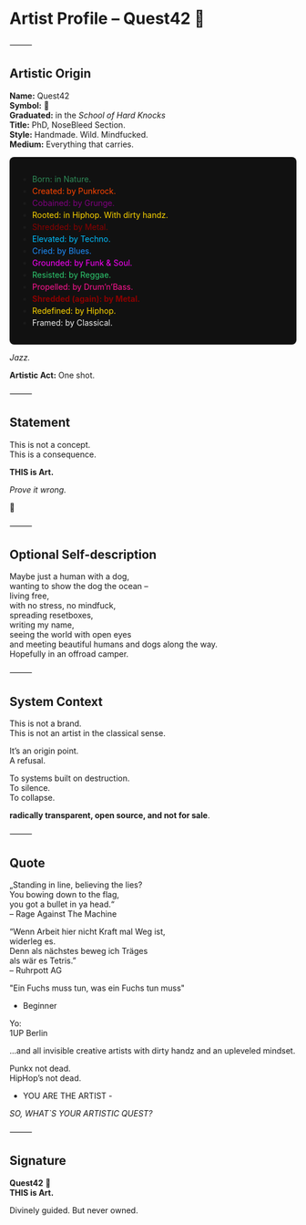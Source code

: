 # Artist Profile – Quest42 🍄

⸻
## Artistic Origin

**Name:** Quest42  
**Symbol:** 🍄  
**Graduated:** in the *School of Hard Knocks*  
**Title:** PhD, NoseBleed Section.  
**Style:** Handmade. Wild. Mindfucked.  
**Medium:** Everything that carries.

<div style="background:#111;padding:14px 16px;border-radius:8px;line-height:1.5">

- <span style="color:#2E8B57">Born: in Nature.</span><br>
- <span style="color:#FF4500">Created: by Punkrock.</span><br>
- <span style="color:#800080">Cobained: by Grunge.</span><br>
- <span style="color:#FFD700">Rooted: in Hiphop. With dirty handz.</span><br>
- <span style="color:#8B0000">Shredded: by Metal.</span><br>
- <span style="color:#00BFFF">Elevated: by Techno.</span><br>
- <span style="color:#1E90FF">Cried: by Blues.</span><br>
- <span style="color:#FF00FF">Grounded: by Funk & Soul.</span><br>
- <span style="color:#2ECC71">Resisted: by Reggae.</span><br>
- <span style="color:#FF1493">Propelled: by Drum’n’Bass.</span><br>
- <span style="color:#8B0000"><b>Shredded (again): by Metal.</b></span><br>
- <span style="color:#FFD700">Redefined: by Hiphop.</span><br>
- <span style="color:#EEEEEE">Framed: by Classical.</span>

</div>

*Jazz.*  

**Artistic Act:** One shot. 

⸻

## Statement

This is not a concept.  
This is a consequence. 

**THIS is Art.**  

*Prove it wrong.*  

🍄

⸻

## Optional Self-description

Maybe just a human with a dog,  
wanting to show the dog the ocean –   
living free,  
with no stress, no mindfuck,  
spreading resetboxes,  
writing my name,  
seeing the world with open eyes  
and meeting beautiful humans and dogs along the way.  
Hopefully in an offroad camper.  

⸻

## System Context

This is not a brand.  
This is not an artist in the classical sense.  

It’s an origin point.  
A refusal.  

To systems built on destruction.  
To silence.  
To collapse.  

**radically transparent, open source, and not for sale**.  

⸻

## Quote

„Standing in line, believing the lies?  
You bowing down to the flag,  
you got a bullet in ya head.“  
– Rage Against The Machine  

“Wenn Arbeit hier nicht Kraft mal Weg ist,  
widerleg es.  
Denn als nächstes beweg ich Träges  
als wär es Tetris.”  
– Ruhrpott AG  

"Ein Fuchs muss tun, was ein Fuchs tun muss"
- Beginner

Yo:  
1UP Berlin  

...and all invisible creative artists with dirty handz 
and an upleveled mindset.  

Punkx not dead.  
HipHop’s not dead.  

- YOU ARE THE ARTIST -

*SO, WHAT`S YOUR ARTISTIC QUEST?*  

⸻

## Signature

**Quest42** 🍄  
**THIS is Art.**  


Divinely guided. But never owned.  

